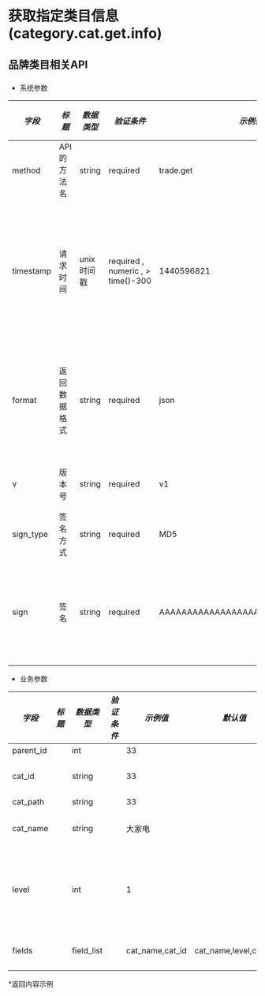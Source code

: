 # 获取指定类目信息(category.cat.get.info)

## 品牌类目相关API

### 

* 系统参数

| *字段* | *标题* | *数据类型* | *验证条件* | *示例值* | *默认值* | *详细说明* |
| ------------- | ------------- | ------------- | ------------- | ------------- | ------------- | ------------- |
| method | API的方法名 | string | required | trade.get | null | 标识请求的是哪个API |
| timestamp | 请求时间 | unix时间戳 | required , numeric , > time()-300 | 1440596821 | null | 标识API请求的发起时间，如果超时300秒则拒绝请求 |
| format | 返回数据格式 | string | required | json | json | 返回数据是json格式的，目前只支持json |
| v | 版本号 | string | required | v1 | null | 标识该接口的版本 |
| sign_type | 签名方式 | string | required | MD5 | null | 标识签名算法 |
| sign | 签名 | string | required | AAAAAAAAAAAAAAAAAAAAAAAAAAAAAAAAA | null | 数据签名，32位长度16进制数字 |


* 业务参数

| *字段* | *标题* | *数据类型* | *验证条件* | *示例值* | *默认值* | *详细说明* |
| ------------- | ------------- | ------------- | ------------- | ------------- | ------------- | ------------- |
| parent_id |  | int |  | 33 |  | 父类id |
| cat_id |  | string |  | 33 |  | 类目id,和cat_name二选一 |
| cat_path |  | string |  | 33 |  | 类目id |
| cat_name |  | string |  | 大家电 |  | 类目名称和cat_id二选一 |
| level |  | int |  | 1 |  | 类目等级1、2、3,当cat_name不为空时，此参数必填 |
| fields |  | field_list |  | cat_name,cat_id | cat_name,level,cat_id | 获取类目的指定字段 |


*返回内容示例

```



```

